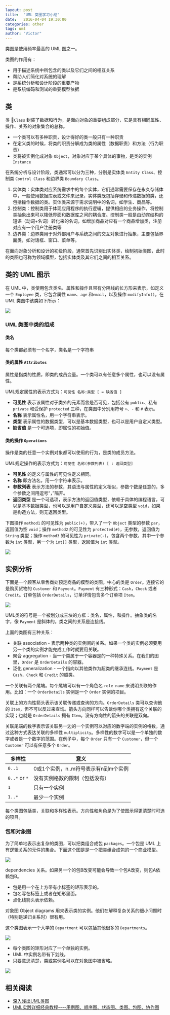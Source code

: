 ```yaml
---
layout: post
title:  "UML 类图学习小结"
date:   2016-04-04 19:30:00
categories: other
tags: uml
author: "Victor"
---
```


类图是使用频率最高的 UML 图之一。

类图的作用有：

* 用于描述系统中所包含的类以及它们之间的相互关系
* 帮助人们简化对系统的理解
* 是系统分析和设计阶段的重要产物
* 是系统编码和测试的重要模型依据

## 类
类 `Class` 封装了数据和行为，是面向对象的重要组成部分，它是具有相同属性、操作、关系的对象集合的总称。

* 一个类可以有多种职责，设计得好的类一般只有一种职责
* 在定义类的时候，将类的职责分解成为类的属性（数据职责）和方法（行为职责）
* 类将被实例化成对象 `Object`，对象对应于某个具体的事物，是类的实例 `Instance`

在系统分析与设计阶段，类通常可以分为三种，分别是实体类 `Entity Class`、控制类 `Control Class` 和边界类 `Boundary Class`。

1. 实体类：实体类对应系统需求中的每个实体，它们通常需要保存在永久存储体中，一般使用数据库表或文件来记录，实体类既包括存储和传递数据的类，还包括操作数据的类。实体类来源于需求说明中的名词，如学生、商品等。
2. 控制类：控制类用于体现应用程序的执行逻辑，提供相应的业务操作，将控制类抽象出来可以降低界面和数据库之间的耦合度。控制类一般是由动宾结构的短语（动词+名词）转化来的名词，如增加商品对应有一个商品增加类，注册对应有一个用户注册类等
3. 边界类：边界类用于对外部用户与系统之间的交互对象进行抽象，主要包括界面类，如对话框、窗口、菜单等。

在面向对象分析和设计的初级阶段，通常首先识别出实体类，绘制初始类图，此时的类图也可称为领域模型，包括实体类及其它们之间的相互关系。

## 类的 UML 图示

在 UML 中，类使用包含类名、属性和操作且带有分隔线的长方形来表示，如定义一个 `Employee` 类，它包含属性 `name`、`age` 和`email`，以及操作 `modifyInfo()`，在 UML 类图中该类如下所示：

![](/assets/images/pictures/2016-04-05-uml-class-diagrams-introduction/001.jpg)


### UML 类图中类的组成

#### 类名
每个类都必须有一个名字，类名是一个字符串

#### 类的属性 `Attributes`
属性是指类的性质，即类的成员变量。一个类可以有任意多个属性，也可以没有属性。

UML规定属性的表示方式为：`可见性 名称:类型 [ = 缺省值 ]`

* **可见性** 表示该属性对于类外的元素而言是否可见，包括公有 `public`、私有 `private` 和受保护 `protected` 三种，在类图中分别用符号 `+`、`-` 和 `#` 表示。
* **名称** 表示属性名，用一个字符串表示。
* **类型** 表示属性的数据类型，可以是基本数据类型，也可以是用户自定义类型。
* **缺省值** 是一个可选项，即属性的初始值。

#### 类的操作 `Operations`
操作是类的任意一个实例对象都可以使用的行为，是类的成员方法。

UML规定操作的表示方式为：`可见性 名称(参数列表) [ : 返回类型]`

* **可见性** 的定义与属性的可见性定义相同。
* **名称** 即方法名，用一个字符串表示。
* **参数列表** 表示方法的参数，其语法与属性的定义相似，参数个数是任意的，多个参数之间用逗号“，”隔开。
* **返回类型** 是一个可选项，表示方法的返回值类型，依赖于具体的编程语言，可以是基本数据类型，也可以是用户自定义类型，还可以是空类型 `void`，如果是构造方法，则无返回类型。

下图操作 `method1` 的可见性为 `public(+)`，带入了一个 `Object` 类型的参数 `par`，返回值为空 `void`；操作 `method2` 的可见性为 `protected(#)`，无参数，返回值为 `String` 类型；操作 `method3` 的可见性为 `private(-)`，包含两个参数，其中一个参数为 `int` 类型，另一个为 `int[]` 类型，返回值为 `int` 类型。

![](/assets/images/pictures/2016-04-05-uml-class-diagrams-introduction/002.jpg)

## 实例分析

下面是一个顾客从零售商处预定商品的模型的类图。中心的类是 `Order`。连接它的是购买货物的 `Customer` 和 `Payment`。`Payment` 有三种形式：`Cash`，`Check` 或者 `Credit`。订单包括 `OrderDetails`，订单详情包含多个订单项 `Item`。

![](/assets/images/pictures/2016-04-05-uml-class-diagrams-introduction/001.gif)

UML类的符号是一个被划分成三块的方框：类名，属性，和操作。抽象类的名字，像 `Payment` 是斜体的。类之间的关系是连接线。

上面的类图有三种关系：

* 关联 association - 表示两种类的实例间的关系。如果一个类的实例必须要用另一个类的实例才能完成工作时就要用关联。
* 聚合 aggregation - 当一个类属于一个容器是的一种特殊关系。在我们的图里，`Order` 是 `OrderDetails` 的容器。
* 泛化 generalization - 一个指向以其他类作为超类的继承连线。`Payment` 是 `Cash`，`Check` 和 `Credit` 的超类。

一个关联有两个尾端。每个尾端可以有一个角色名 `role name` 来说明关联的作用。比如：一个 `OrderDetails` 实例是一个 `Order` 实例的项目。

关联上的方向性箭头表示该关联传递或查询的方向。`OrderDetails` 类可以查询他的 `Item`，但不可以反过来查询。箭头方向同样可以告诉你哪个类拥有这个关联的实现；也就是 `OrderDetails` 拥有 `Item`。没有方向性的箭头的关联是双向。

关联尾端的数字表示该关联另一边的一个实例可以对应的数字端的实例的格数，通过这种方式表达关联的多样性 `multiplicity`。多样性的数字可以是一个单独的数字或者是一个数字的范围。在例子中，每个 `Order` 只有一个 `Customer`，但一个 `Customer` 可以有任意多个 `Order`。

多样性 | 意义
---|---
`0..1` | 0或1个实例，n..m符号表示有n到m个实例
`0..*` or `*` | 没有实例格数的限制（包括没有）
`1` | 只有一个实例
`1..*` | 最少一个实例

每个类图包括类，关联和多样性表示。方向性和角色是为了使图示得更清楚时可选的项目。

### 包和对象图

为了简单地表示出复杂的类图，可以把类组合成包 `packages`。一个包是 UML 上有逻辑关系的元件的集合。下面这个图是是一个把类组合成包的一个商业模型。

![](/assets/images/pictures/2016-04-05-uml-class-diagrams-introduction/002.gif)

dependencies 关系。如果另一个的包B改变可能会导致一个包A改变，则包A依赖包B。

* 包是用一个在上方带有小标签的矩形表示的。
* 包名写在标签上或者在矩形里面。
* 点化线箭头表示依赖。

对象图 Object diagrams 用来表示类的实例。他们在解释复杂关系的细小问题时（特别是递归关系时）很有用。


这个类图表示一个大学的 `Department` 可以包括其他很多的 `Departments`。

![](/assets/images/pictures/2016-04-05-uml-class-diagrams-introduction/003.gif)

* 每个类图的矩形对应了一个单独的实例。
* UML 中实例名带有下划线。
* 只要意思清楚，类或实例名可以在对象图中被省略。

![](/assets/images/pictures/2016-04-05-uml-class-diagrams-introduction/005.gif)

## 相关阅读

* [深入浅出UML类图](http://www.uml.org.cn/oobject/201211231.asp)
* [UML实践详细经典教程----用例图、顺序图、状态图、类图、包图、协作图](http://blog.csdn.net/zfrong/article/details/4086424)
